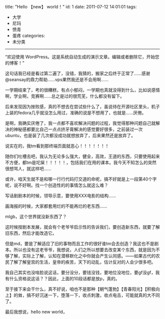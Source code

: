 title: "Hello 【new】 world！"
id: 1
date: 2011-07-12 14:01:01
tags: 
- 大学
- 尼玛
- 愤青
- 蛋疼
categories: 
- 未分类
---

“欢迎使用 WordPress。这是系统自动生成的演示文章。编辑或者删除它，开始您的博客！”

这句话我已经是看过第二遍了，没错，我猜的，搬家之后终于正常了……感谢 @seansay的鼎力帮助……vps果然我还是不会用啊……<!--more-->

一学期结束了，考的很糟糕，有点小郁闷，一学期也真就没得到什么，比如说感情啊，学业啊，竞赛啊……总之是过的很荒芜，什么都没有留下。

后来发现因为挫败感，真的不想去在尝试些什么了，虽说待在开源社区里头，机子上装的fedora几乎就没怎么用过，准确的说是不想用了，也就是……厌倦。

是啊，我确实厌倦了，我一点都不喜欢解决问题的过程，我觉得那种问题自己就解决的神秘感都要比自己一点点挤牙膏解决的感觉要好很多，之前装过一次ubuntu，也是装了几次都没成功就想放弃了，后来果然还是放弃了。

说实在的，我tm看到那终端页面就恶心！！！！！！！

随你们吐槽去吧，我认为无论多么强大，健全，高效，王道的东西，只要使用起来不方便，都tm是坨屎！！！！！，包括我们在用的课本。我今天不知怎么的突然很想骂人，就这样吧……

或许，咱天生就不是和哪一行行代码打交道的命呢，搞不好就是上一段第40个字呢，说不好啊。找一个创造性的的事情怎么就这么难？

写话剧剧本的时候，领导示意，要使用XXX电影的结构……

画海报的时候，大家都套用烂的不能再烂的老东西……

mlgb，这个世界就没新东西了？

这时候按剧本发展，就会有个老爷爷启示性的告诉我们，要创造新东西，就要了解旧东西，然后才能改造它。

但是md，要是了解适应了旧的事物而且工作的很好谁tm会去创造？我这也不是剧本。所以也没有这老爷爷，我想说，人们之所以想要去改变某个东西，就是因为不够了解，实际上了解，认知在潜移默化之中你就会产生认同感。——如果古代的农民了解了解皇宫的生活，皇帝的疾苦，天下的动乱，估计反对的人会少很多吧。

我自己其实也没啥脸说这话，要分没分，要钱没钱，要地位没地位，要gf没gf，我有什么资格说这话？？因此，上面的10段话都是放p，真的。

至于接下来会干什么，真不好说，咱也不是那种【朝气蓬勃】【青春阳光】【积极向上】的耸，搞不好沉迷一下，堕落一下，收点刺激，收点电击，可能就真的大不同了。

最后我想说，hello new world，<span style="color: #ffffff;">你妈b！！</span>